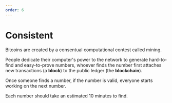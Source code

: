 ```yaml
---
order: 6
---
```


# Consistent

Bitcoins are created by a consentual computational contest called mining.

People dedicate their computer's power to the network to generate hard-to-find and easy-to-prove numbers, whoever finds the number first attaches new transactions (a **block**) to the public ledger (the **blockchain**).

Once someone finds a number, if the number is valid, everyone starts working on the next number.

Each number should take an estimated 10 minutes to find.